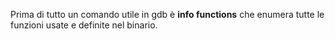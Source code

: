 Prima di tutto un comando utile in gdb è **info functions** che enumera tutte le funzioni usate e definite nel binario.

